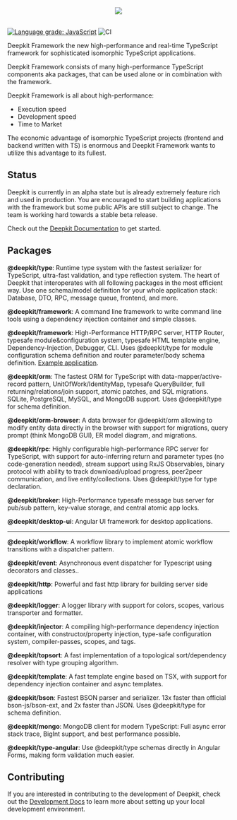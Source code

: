 <div align="center">
<img src="https://raw.github.com/deepkit/deepkit-framework/master/media/deepkit-framework-logo.png" />
</div>
<br/>

[![Language grade: JavaScript](https://img.shields.io/lgtm/grade/javascript/g/deepkit/deepkit-framework.svg?logo=lgtm&logoWidth=18)](https://lgtm.com/projects/g/deepkit/deepkit-framework/context:javascript)
![CI](https://github.com/deepkit/deepkit-framework/workflows/CI/badge.svg)

Deepkit Framework the new high-performance and real-time TypeScript framework for sophisticated isomorphic TypeScript
applications.

Deepkit Framework consists of many high-performance TypeScript components aka packages, that can be used alone or in
combination with the framework.

Deepkit Framework is all about high-performance:

- Execution speed
- Development speed
- Time to Market

The economic advantage of isomorphic TypeScript projects (frontend and backend written with TS) is enormous and Deepkit
Framework wants to utilize this advantage to its fullest.

## Status
Deepkit is currently in an alpha state but is already extremely feature rich and used in production. You are encouraged to start building applications with the framework but some public APIs are still subject to change. The team is working hard towards a stable beta release.

Check out the [Deepkit Documentation](https://deepkit.io/documentation/framework) to get started.

## Packages

**@deepkit/type**: Runtime type system with the fastest serializer for TypeScript, ultra-fast validation, and type
reflection system. The heart of Deepkit that interoperates with all following packages in the most efficient way. Use
one schema/model definition for your whole application stack: Database, DTO, RPC, message queue, frontend, and more.

**@deepkit/framework**: A command line framework to write command line tools using a dependency injection container and
simple classes.

**@deepkit/framework**: High-Performance HTTP/RPC server, HTTP Router, typesafe module&configuration system, typesafe
HTML template engine, Dependency-Injection, Debugger, CLI. Uses @deepkit/type for module configuration schema definition
and router parameter/body schema definition.
[Example application](https://github.com/deepkit/deepkit-framework/blob/master/packages/example-app/app.tsx).

**@deepkit/orm**: The fastest ORM for TypeScript with data-mapper/active-record pattern, UnitOfWork/IdentityMap,
typesafe QueryBuilder, full returning/relations/join support, atomic patches, and SQL migrations. SQLite, PostgreSQL,
MySQL, and MongoDB support. Uses @deepkit/type for schema definition.

**@deepkit/orm-browser**: A data browser for @deepkit/orm allowing to modify entity data directly in the browser with
support for migrations, query prompt (think MongoDB GUI), ER model diagram, and migrations.

**@deepkit/rpc**: Highly configurable high-performance RPC server for TypeScript, with support for auto-inferring return
and parameter types (no code-generation needed), stream support using RxJS Observables, binary protocol with ability to
track download/upload progress, peer2peer communication, and live entity/collections. Uses @deepkit/type for type
declaration.

**@deepkit/broker**: High-Performance typesafe message bus server for pub/sub pattern, key-value storage, and central
atomic app locks.

**@deepkit/desktop-ui**: Angular UI framework for desktop applications.

------

**@deepkit/workflow**: A workflow library to implement atomic workflow transitions with a dispatcher pattern.

**@deepkit/event**: Asynchronous event dispatcher for Typescript using decorators and classes..

**@deepkit/http**: Powerful and fast http library for building server side applications

**@deepkit/logger**: A logger library with support for colors, scopes, various transporter and formatter.

**@deepkit/injector**: A compiling high-performance dependency injection container, with constructor/property injection,
type-safe configuration system, compiler-passes, scopes, and tags.

**@deepkit/topsort**: A fast implementation of a topological sort/dependency resolver with type grouping algorithm.

**@deepkit/template**: A fast template engine based on TSX, with support for dependency injection container and async
templates.

**@deepkit/bson**: Fastest BSON parser and serializer. 13x faster than official bson-js/bson-ext, and 2x faster than
JSON. Uses @deepkit/type for schema definition.

**@deepkit/mongo**: MongoDB client for modern TypeScript: Full async error stack trace, BigInt support, and best
performance possible.

**@deepkit/type-angular**: Use @deepkit/type schemas directly in Angular Forms, making form validation much easier.

## Contributing

If you are interested in contributing to the development of Deepkit, check out the [Development Docs](./DEVELOPMENT.md) to learn more about setting up your local development environment.
